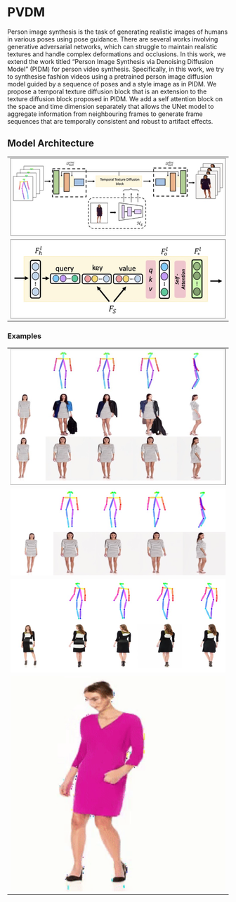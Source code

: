 # PVDM


Person image synthesis is the task of generating realistic images of humans in various poses using pose guidance. There are several works involving generative adversarial networks, which can struggle to maintain realistic textures and handle complex deformations and occlusions. In this work, we extend the work titled “Person Image Synthesis via Denoising Diffusion Model” (PIDM) for person video synthesis. Specifically, in this work, we try to synthesise fashion videos using a pretrained person image diffusion model guided by a sequence of poses and a style image as in PIDM. We propose a temporal texture diffusion block that is an extension to the texture diffusion block proposed in PIDM. We add a self attention block on the space and time dimension separately that allows the UNet model to aggregate information from neighbouring frames to generate frame sequences that are temporally consistent and robust to artifact effects.

## Model Architecture
<table>
 <tr>
  <td align="center"><img src="assets/model_arch.jpg" width="100%" height="auto" /></td>
</tr>
<tr>
  <td align="center"><img src="assets/temporal_attention_block.jpg" width="100%" height="auto" /></td>
 </tr>
</table>

### Examples
<table>
 <tr>
  <td align="center"><img src="assets/beforeafter_temporal.jpg" width="100%" height="auto" /></td>
</tr>
<tr>
  <td align="center"><img src="assets/example1.jpg" width="100%" height="auto" /></td>
</tr>
<tr>
  <td align="center"><img src="assets/example2.jpg" width="100%" height="auto" /></td>
</tr>
<tr>
  <td align="center"><img src="assets/pose_output_latest.gif" width="100%" height="auto" /></td>
</tr>
</table>